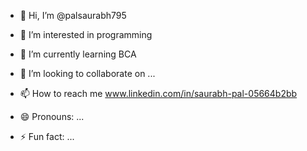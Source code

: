- 👋 Hi, I’m @palsaurabh795
- 👀 I’m interested in programming
- 🌱 I’m currently learning BCA
- 💞️ I’m looking to collaborate on ...
- 📫 How to reach me www.linkedin.com/in/saurabh-pal-05664b2bb


- 😄 Pronouns: ...
- ⚡ Fun fact: ...

<!---
palsaurabh795/palsaurabh795 is a ✨ special ✨ repository because its `README.md` (this file) appears on your GitHub profile.
You can click the Preview link to take a look at your changes.
--->
